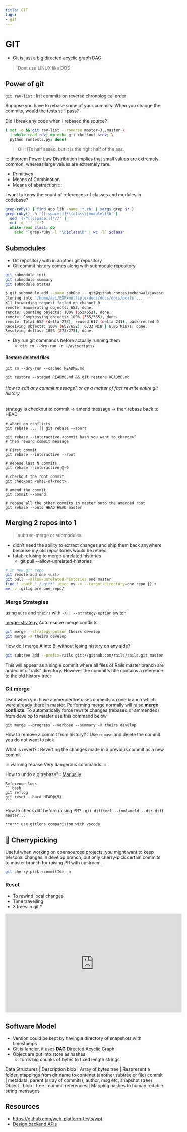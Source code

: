 ```yaml
---
title: GIT
tags:
- git
---
```


# GIT

<TagLinks />

* Git is just a big directed acyclic graph DAG

> Dont use LINUX like DOS

## Power of git

`git rev-list` : list commits on reverse chronological order

Suppose you have to rebase some of your commits. When you change the commits, would the tests still pass?

Did I break any code when I rebased the source?

```bash
( set -e && git rev-list --reverse master~3..master \
  | while read rev; do echo git checkout $rev; \
  python runtests.py; done)
```

> OH: ITs half assed, but it is the right half of the ass.

::: theorem Power Law Distribution
implies that small values are extremely common, whereas large values are extremely rare.

* Primitives
* Means of Combination
* Means of abstraction
:::

I want to know the count of references of classes and modules in codebase?

```bash
grep-ruby() { find app lib -name '*.rb' | xargs grep $* }
grep-ruby() -h '[[:space:]]*\(class\|module\)\b' |
  sed 's/^[[:space:]]*//' |
  cut -d ' ' -f 2
  while read class; do
    echo "`grep-ruby -l "\b$class\b" | wc -l` $class"
```

## Submodules

* Git repository with in another git repository
* Git commit history comes along with submodule repository

```bash
git submodule init
git submodule summary
git submodule status
```

```bash
$ git submodule add --name subOne -- git@github.com:avimehenwal/javascript.git docs/docs/posts
Cloning into '/home/avi/EXP/multiple-docs/docs/docs/posts'...
X11 forwarding request failed on channel 0
remote: Enumerating objects: 652, done.
remote: Counting objects: 100% (652/652), done.
remote: Compressing objects: 100% (365/365), done.
remote: Total 652 (delta 273), reused 617 (delta 241), pack-reused 0
Receiving objects: 100% (652/652), 6.33 MiB | 6.85 MiB/s, done.
Resolving deltas: 100% (273/273), done.
```

* Dry run git commands before actually running them
  * `git rm --dry-run -r ~/aviscripts/`

#### Restore deleted files

```
git rm --dry-run --cached README.md

git restore --staged README.md && git restore README.md
```

###### How to edit any commit message? or as a matter of fact rewrite entire git history

strategy is checkout to commit -> amend message -> then rebase back to HEAD

```
# abort on conflicts
git rebase ... || git rebase --abort

git rebase --interactive <commit hash you want to change>^
# then reword commit message

# First commit
git rebase --interactive --root

# Rebase last N commits
git rebase --interactive @~9

# checkout the root commit
git checkout <sha1-of-root>

# amend the commit
git commit --amend

# rebase all the other commits in master onto the amended root
git rebase --onto HEAD HEAD master
```
## Merging 2 repos into 1

> subtree-merge or submodules

* didn’t need the ability to extract changes and ship them back anywhere because my old repositories would be retired
* fatal: refusing to merge unrelated histories
  * git pull --allow-unrelated-histories

```bash
# In new git repo
git remote add one <url>
git pull --allow-unrelated-histories one master
find ! -path "./.git*" -exec mv -v --target-directory=one_repo {} +
mv -v .gitignore one_repo/

```

### Merge Strategies

using `ours` and `theirs` with `-X | --strategy-option` switch

[merge-strategy](https://www.atlassian.com/git/tutorials/using-branches/merge-strategy)
Autoresolve merge conflicts

```bash
git merge --strategy-option theirs develop
git merge -X theirs develop
```

How do I merge A into B, without losing history on any side?

```bash
git subtree add --prefix=rails git://github.com/rails/rails.git master
```

This will appear as a single commit where all files of Rails master branch are added into "rails" directory. However the commit's title contains a reference to the old history tree:

### Git merge

Used when you have ammended/rebases commits on one branch which were already there in master.
Performing merge normally will raise **merge conflicts**. To automatically force rewrite changes (rebased or ammended) from develop to master use this command below

```
git merge --progress --verbose --summary -X theirs develop
```

How to remove a commit from history?
:   Use `rebase` and delete the commit you do not want to pick

What is revert?
:   Reverting the changes made in a previous commit as a new commit

::: warning rebase
Very dangerous commands
:::


How to undo a gitrebase?
:   [Manually](https://stackoverflow.com/questions/134882/undoing-a-git-rebase)

    Reference logs
    ```bash
    git reflog
    git reset --hard HEAD@{5}
    ```

How to check diff before raising PR?
:   `git difftool --tool=meld --dir-diff master...`

    **or** use gitlens comparision with vscode


## :cherry_blossom: Cherrypicking

Useful when working on opensourced projects, you might want to keep personal changes in develop branch,
but only cherry-pick certain commits to master branch for raising PR with upstream.

```bash
git cherry-pick <commitId> -n
```

### Reset

* To rewind local changes
* Time travelling
* 3 trees in git
  *

<iframe width="560" height="315" src="https://www.youtube.com/embed/LX11jimGDGk" frameborder="0" allow="accelerometer; autoplay; encrypted-media; gyroscope; picture-in-picture" allowfullscreen></iframe>

## Software Model

* Version could be kept by having a directory of snapshots with timestamps
* Git is fancier, it uses **DAG** Directed Acyclic Graph
* Object are put into store as hashes
  * turns big chunks of bytes to fixed length strings

Data Structures | Description
blob | Array of bytes
tree | Respresent a folder, mappings from dir name to contenet (another subtree or file)
commit | metadata, parent (array of commits), author, msg etc, snapshot (tree)
Object | blob | tree | commit
references | Mapping hashes to human redable string messages


## Resources

* https://github.com/web-platform-tests/wpt
* [Design backend APIs](https://stoplight.io/studio/)

<Footer />
